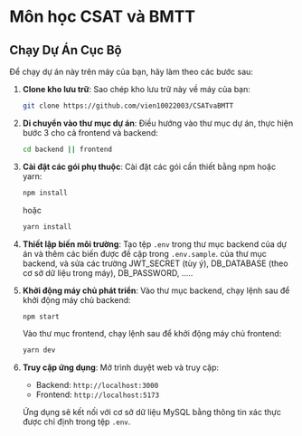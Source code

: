 # Môn học CSAT và BMTT

## Chạy Dự Án Cục Bộ

Để chạy dự án này trên máy của bạn, hãy làm theo các bước sau:

1. **Clone kho lưu trữ**: Sao chép kho lưu trữ này về máy của bạn:

   ```sh
   git clone https://github.com/vien10022003/CSATvaBMTT
   ```

2. **Di chuyển vào thư mục dự án**: Điều hướng vào thư mục dự án, thực hiện bước 3 cho cả frontend và backend:

   ```sh
   cd backend || frontend
   ```

3. **Cài đặt các gói phụ thuộc**: Cài đặt các gói cần thiết bằng npm hoặc yarn:

   ```sh
   npm install
   ```

   hoặc

   ```sh
   yarn install
   ```

4. **Thiết lập biến môi trường**: Tạo tệp `.env` trong thư mục backend của dự án và thêm các biến được đề cập trong `.env.sample`. của thư mục backend, và sửa các trường JWT_SECRET (tùy ý), DB_DATABASE (theo cơ sở dữ liệu trong máy), DB_PASSWORD, .....

5. **Khởi động máy chủ phát triển**: Vào thư mục backend, chạy lệnh sau để khởi động máy chủ backend:

   ```sh
   npm start
   ```
   Vào thư mục frontend, chạy lệnh sau để khởi động máy chủ frontend:
   ```sh
   yarn dev
   ```

6. **Truy cập ứng dụng**: Mở trình duyệt web và truy cập:
   - Backend: `http://localhost:3000`
   - Frontend: `http://localhost:5173`
   
   Ứng dụng sẽ kết nối với cơ sở dữ liệu MySQL bằng thông tin xác thực được chỉ định trong tệp `.env`.

